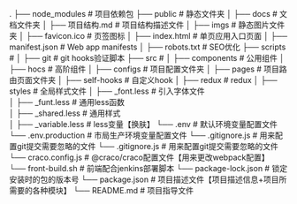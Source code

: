 .
  ├── node_modules               # 项目依赖包
  ├── public                     # 静态文件夹
  │   ├── docs                     # 文档文件夹
  │       ├── 项目结构.md             # 项目结构描述文件
  │   ├── imgs                     # 静态图片文件夹
  │   ├── favicon.ico              # 页签图标
  │   ├── index.html               # 单页应用入口页面 
  │   ├── manifest.json            # Web app manifests
  │   ├── robots.txt               # SEO优化
  ├── scripts                      # 
  │   ├── git                      # git hooks验证脚本
  ├── src                          # 
  │   ├── components               # 公用组件
  │       ├── hocs                   # 高阶组件
  │   ├── configs                  # 项目配置文件夹
  │   ├── pages                    # 项目路由页面文件夹
  │   ├── self-hooks               # 自定义hook
  │   ├── redux                    # redux
  │   ├── styles                   # 全局样式文件
  │       ├── _font.less             # 引入字体文件              
  │       ├── _funt.less             # 通用less函数              
  │       ├── _shared.less           # 通用样式              
  │       ├── _variable.less         # less变量【换肤】
  └── .env                       # 默认环境变量配置文件
  └── .env.production            # 市局生产环境变量配置文件
  └── .gitignore.js              # 用来配置git提交需要忽略的文件
  └── .gitignore.js              # 用来配置git提交需要忽略的文件
  └── craco.config.js            # @craco/craco配置文件【用来更改webpack配置】
  └── front-build.sh             # 前端配合jenkins部署脚本
  └── package-lock.json          # 锁定安装时的包的版本号
  └── package.json               # 项目描述文件【项目描述信息+项目所需要的各种模块】
  └── README.md                  # 项目指导文件